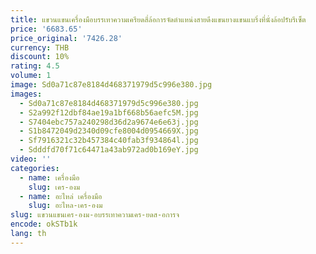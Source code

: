 ```yaml
---
title: แขวนแขนเครื่องมือบรรเทาความเครียดสี่ล้อการจัดตําแหน่งสายดึงแขนยางแขนแบริ่งที่นั่งล้อปรับรีเซ็ต
price: '6683.65'
price_original: '7426.28'
currency: THB
discount: 10%
rating: 4.5
volume: 1
image: Sd0a71c87e8184d468371979d5c996e380.jpg
images:
  - Sd0a71c87e8184d468371979d5c996e380.jpg
  - S2a992f12dbf84ae19a1bf668b56aefc5M.jpg
  - S7404ebc757a240298d36d2a9674e6e63j.jpg
  - S1b8472049d2340d09cfe8004d0954669X.jpg
  - Sf7916321c32b457384c40fab3f934864l.jpg
  - Sdddfd70f71c64471a43ab972ad0b169eY.jpg
video: ''
categories:
  - name: เครื่องมือ
    slug: เคร-องม
  - name: อะไหล่ เครื่องมือ
    slug: อะไหล-เคร-องม
slug: แขวนแขนเคร-องม-อบรรเทาความเคร-ยดส-อการจ
encode: okSTb1k
lang: th
---
```

  